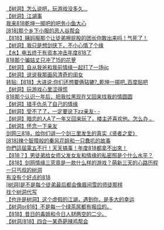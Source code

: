 [【树洞】怎么说吧，玩游戏没多久…](http://tieba.baidu.com/p/4793082708?see_lz=1&pn=)   
[【树洞】江湖事](http://tieba.baidu.com/p/4794407426?see_lz=1&pn=)   
[我来818乾坤一掷吧的吧务小鱼大心](http://tieba.baidu.com/p/4794382628?see_lz=1&pn=)   
[[818]那个乡下小服的恶人谷帮会](http://tieba.baidu.com/p/4794104487?see_lz=1&pn=)   
[【818】姨妈服那个让徒弟擦屁股的团长你敢出来吗！气死了！](http://tieba.baidu.com/p/4794324717?see_lz=1&pn=)   
[【树洞】我只是想剑侠下，不小心情了个缘](http://tieba.baidu.com/p/4793825494?see_lz=1&pn=)   
[【水】电五终于有资本冲击年度818了](http://tieba.baidu.com/p/4793121293?see_lz=1&pn=)   
[818那个骗姑丈只冲了15的花萝](http://tieba.baidu.com/p/4794395876?see_lz=1&pn=)   
[【树洞】自从我爸和我前情缘一起打了一场jjc](http://tieba.baidu.com/p/4793446281?see_lz=1&pn=)   
[【树洞】说说我那画风清奇的闺女](http://tieba.baidu.com/p/4794033093?see_lz=1&pn=)   
[转贴:【818】大进说:你们还想要俩轱辘?_乾坤一掷吧_百度贴吧](http://tieba.baidu.com/p/4793394939?see_lz=1&pn=)   
[【树洞】玩游戏心里涩得慌](http://tieba.baidu.com/p/4794435527?see_lz=1&pn=)   
[818那个认识一年后，把我拉黑现在又回来找我的情圆圆](http://tieba.baidu.com/p/4794427035?see_lz=1&pn=)   
[【树洞】错手仇杀了自己的情缘](http://tieba.baidu.com/p/4794016283?see_lz=1&pn=)   
[【树洞】受不了了，一定要说下zz亲友- -](http://tieba.baidu.com/p/4794338017?see_lz=1&pn=)   
[【树洞】暗恋的人A了一年又回来玩了，楼主还喜欢他。怎么办 。](http://tieba.baidu.com/p/4794414350?see_lz=1&pn=)   
[【树洞】怀念一下亲友](http://tieba.baidu.com/p/4793803403?see_lz=1&pn=)   
[剑网三818，给你们讲一个剑三里发生的真实《贤者之爱》](http://tieba.baidu.com/p/4793844858?see_lz=1&pn=)   
[[818]辣个智障般的秦风花姐和一只蠢叽的故事](http://tieba.baidu.com/p/4793851238?see_lz=1&pn=)   
[你們這屆電五不行！天天搞事！年度818都拿不出來！](http://tieba.baidu.com/p/4793904628?see_lz=1&pn=)   
[【818？】男徒弟给女师父发女友和情缘的私密照是个什么水平？](http://tieba.baidu.com/p/4793582190?see_lz=1&pn=)   
[【818】剑网情缘三究竟是一款什么样的游戏？萌新三天的心路历程](http://tieba.baidu.com/p/4793594449?see_lz=1&pn=)   
[一只丐叔的树洞](http://tieba.baidu.com/p/4793372201?see_lz=1&pn=)   
[有没有个好点的818](http://tieba.baidu.com/p/4793354708?see_lz=1&pn=)   
[[树洞]是不是每个徒弟最后都会像眉间雪的师徒那样](http://tieba.baidu.com/p/4793080377?see_lz=1&pn=)   
[找个树洞代写](http://tieba.baidu.com/p/4793122995?see_lz=1&pn=)   
[【也许是树洞】这个虚假的江湖，遇到你，是多大的幸运](http://tieba.baidu.com/p/4793090495?see_lz=1&pn=)   
[【树洞or818】不是每一个绿茶屌都有报应的。](http://tieba.baidu.com/p/4794357708?see_lz=1&pn=)   
[【818】昔日的毒姐和今日人财两空的二少。](http://tieba.baidu.com/p/4794285880?see_lz=1&pn=)   
[【树洞/818】四合一某奇葩辣鸡帮会](http://tieba.baidu.com/p/4794428491?see_lz=1&pn=)   
